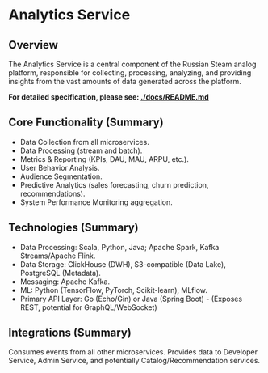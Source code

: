 # Analytics Service

## Overview

The Analytics Service is a central component of the Russian Steam analog platform, responsible for collecting, processing, analyzing, and providing insights from the vast amounts of data generated across the platform.

**For detailed specification, please see: [./docs/README.md](./docs/README.md)**

## Core Functionality (Summary)

*   Data Collection from all microservices.
*   Data Processing (stream and batch).
*   Metrics & Reporting (KPIs, DAU, MAU, ARPU, etc.).
*   User Behavior Analysis.
*   Audience Segmentation.
*   Predictive Analytics (sales forecasting, churn prediction, recommendations).
*   System Performance Monitoring aggregation.

## Technologies (Summary)

*   Data Processing: Scala, Python, Java; Apache Spark, Kafka Streams/Apache Flink.
*   Data Storage: ClickHouse (DWH), S3-compatible (Data Lake), PostgreSQL (Metadata).
*   Messaging: Apache Kafka.
*   ML: Python (TensorFlow, PyTorch, Scikit-learn), MLflow.
*   Primary API Layer: Go (Echo/Gin) or Java (Spring Boot) - (Exposes REST, potential for GraphQL/WebSocket)

## Integrations (Summary)

Consumes events from all other microservices. Provides data to Developer Service, Admin Service, and potentially Catalog/Recommendation services.
